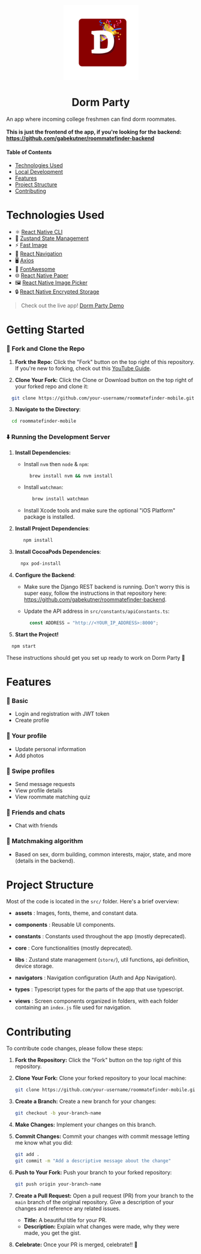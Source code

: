 <div align="center">
  <img src=".github/dormparty-red-app.png" height="200" alt="Dorm Party Icon">
  <h1>Dorm Party</h1>
</div>

An app where incoming college freshmen can find dorm roommates.
<br>
<br>
**This is just the frontend of the app, if you're looking for the backend: https://github.com/gabekutner/roommatefinder-backend**

#### Table of Contents
* [Technologies Used](#technologies-used)
* [Local Development](#getting-started)
* [Features](#features)
* [Project Structure](#project-structure)
* [Contributing](#contributing)

# Technologies Used
* ⚛️ [React Native CLI](https://reactnative.dev/)
* 🐻 [Zustand State Management](https://github.com/pmndrs/zustand)
* ⚡ [Fast Image](https://github.com/DylanVann/react-native-fast-image)
* 🧭 [React Navigation](https://reactnavigation.org/)
* 🖥️ [Axios](https://github.com/axios/axios)
* 🚀 [FontAwesome](https://fontawesome.com/)
* 🌐 [React Native Paper](https://reactnativepaper.com/)
* 🖼️ [React Native Image Picker](https://www.npmjs.com/package/react-native-image-picker)
* 🔒 [React Native Encrypted Storage](https://www.npmjs.com/package/react-native-encrypted-storage)

> Check out the live app! [Dorm Party Demo](https://gabekutner.github.io/roommatefinder-mobile/)

# Getting Started
### 🍴 Fork and Clone the Repo

1. **Fork the Repo:** Click the "Fork" button on the top right of this repository. If you're new to forking, check out this [YouTube Guide](https://www.youtube.com/watch?v=h8suY-Osn8Q).

2. **Clone Your Fork:** Click the Clone or Download button on the top right of your forked repo and clone it:

  ```bash
    git clone https://github.com/your-username/roommatefinder-mobile.git
  ```

3. **Navigate to the Directory**:
   
  ```bash
    cd roommatefinder-mobile
  ```
   
### ⬇️ Running the Development Server

1. **Install Dependencies:**
   
    * Install `nvm` then `node` & `npm`:
  
      ```bash
        brew install nvm && nvm install
      ```

   * Install `watchman`:

     ```bash
        brew install watchman
      ```

   * Install Xcode tools and make sure the optional "iOS Platform" package is installed.

2. **Install Project Dependencies**:

   ```bash
      npm install
    ```

3. **Install CocoaPods Dependencies**:

    ```bash
      npx pod-install
    ```

4. **Configure the Backend**:

    * Make sure the Django REST backend is running. Don't worry this is super easy, follow the instructions in that repository here: https://github.com/gabekutner/roommatefinder-backend.
  
    * Update the API address in `src/constants/apiConstants.ts`:

      ```typescript
        const ADDRESS = "http://<YOUR_IP_ADDRESS>:8000";
      ```

5. **Start the Project!**

  ```bash
    npm start
  ```

These instructions should get you set up ready to work on Dorm Party 🎉

# Features
### 👀 Basic
- Login and registration with JWT token
- Create profile

### 👤 Your profile
- Update personal information
- Add photos

### 💃 Swipe profiles
- Send message requests
- View profile details
- View roommate matching quiz

### 💬 Friends and chats
- Chat with friends

### 🔗 Matchmaking algorithm
- Based on sex, dorm building, common interests, major, state, and more (details in the backend).

# Project Structure

Most of the code is located in the `src/` folder. Here's a brief overview:

* **assets** : Images, fonts, theme, and constant data.
  
* **components** : Reusable UI components.
  
* **constants** : Constants used throughout the app (mostly deprecated).
  
* **core** : Core functionalities (mostly deprecated).
  
* **libs** : Zustand state management (`store/`), util functions, api definition, device storage.
  
* **navigators** : Navigation configuration (Auth and App Navigation).

* **types** : Typescript types for the parts of the app that use typescript.
  
* **views** : Screen components organized in folders, with each folder containing an `index.js` file used for navigation.

# Contributing
To contribute code changes, please follow these steps:

1. **Fork the Repository:** Click the "Fork" button on the top right of this repository.

2. **Clone Your Fork:** Clone your forked repository to your local machine:

    ```bash
    git clone https://github.com/your-username/roommatefinder-mobile.git
    ```

3. **Create a Branch:** Create a new branch for your changes:

    ```bash
    git checkout -b your-branch-name
    ```

4. **Make Changes:** Implement your changes on this branch.
   
7. **Commit Changes:** Commit your changes with commit message letting me know what you did:

    ```bash
    git add .
    git commit -m "Add a descriptive message about the change"
    ```

8. **Push to Your Fork:** Push your branch to your forked repository:

    ```bash
    git push origin your-branch-name
    ```

9. **Create a Pull Request:** Open a pull request (PR) from your branch to the `main` branch of the original repository. Give a description of your changes and reference any related issues.

    - **Title:** A beautiful title for your PR.
    - **Description:** Explain what changes were made, why they were made, you get the gist.
      
11. **Celebrate:** Once your PR is merged, celebrate!! 🎉

